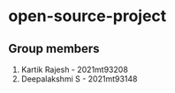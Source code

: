# open-source-project

## Group members
1. Kartik Rajesh - 2021mt93208
2. Deepalakshmi S - 2021mt93148
